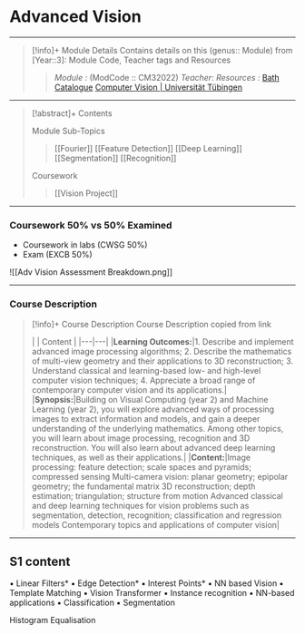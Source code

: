 # Advanced Vision
---
> [!info]+ Module Details
> Contains details on this (genus:: Module) from [Year::3]: Module Code, Teacher tags and Resources 
> > *Module :* (ModCode :: CM32022)
> > *Teacher*: 
> > *Resources :* [Bath Catalogue](https://www.bath.ac.uk/catalogues/2025-2026/cm/CM32022.html) [Computer Vision | Universität Tübingen](https://uni-tuebingen.de/fakultaeten/mathematisch-naturwissenschaftliche-fakultaet/fachbereiche/informatik/lehrstuehle/autonomous-vision/lectures/computer-vision/)

---
> [!abstract]+ Contents
> 
> Module Sub-Topics
> > [[Fourier]]
> [[Feature Detection]]
> [[Deep Learning]]
> [[Segmentation]]
> [[Recognition]]
> 
> Coursework
> > [[Vision Project]]

---
### Coursework 50% vs 50% Examined
- Coursework in labs (CWSG 50%)
- Exam (EXCB 50%)

![[Adv Vision Assessment Breakdown.png]]

---
### Course Description

> [!info]+ Course Description
> Course Description copied from link 
> 
> |   | Content  |
|---|---|
|**Learning Outcomes:**|1. Describe and implement advanced image processing algorithms; 2. Describe the mathematics of multi-view geometry and their applications to 3D reconstruction; 3. Understand classical and learning-based low- and high-level computer vision techniques; 4. Appreciate a broad range of contemporary computer vision and its applications.|
|**Synopsis:**|Building on Visual Computing (year 2) and Machine Learning (year 2), you will explore advanced ways of processing images to extract information and models, and gain a deeper understanding of the underlying mathematics. Among other topics, you will learn about image processing, recognition and 3D reconstruction. You will also learn about advanced deep learning techniques, as well as their applications.|
|**Content:**|Image processing: feature detection; scale spaces and pyramids; compressed sensing Multi-camera vision: planar geometry; epipolar geometry; the fundamental matrix 3D reconstruction; depth estimation; triangulation; structure from motion Advanced classical and deep learning techniques for vision problems such as segmentation, detection, recognition; classification and regression models Contemporary topics and applications of computer vision|


--- 

## S1 content 

▪ Linear Filters* 
▪ Edge Detection* 
▪ Interest Points* 
▪ NN based Vision 
▪ Template Matching 
▪ Vision Transformer 
▪ Instance recognition 
▪ NN-based applications 
▪ Classification 
▪ Segmentation

Histogram Equalisation